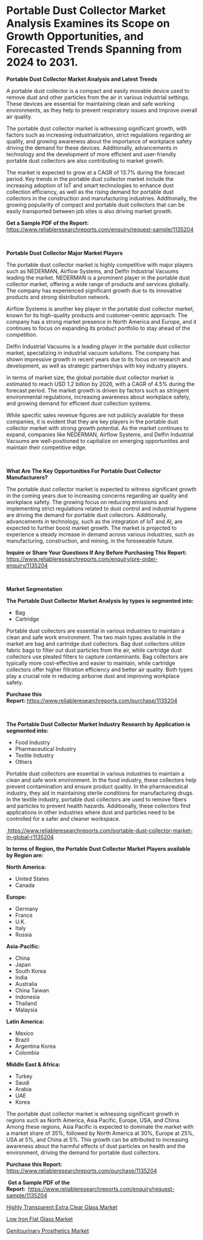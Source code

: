 <p><h1>Portable Dust Collector Market Analysis Examines its Scope on Growth Opportunities, and Forecasted Trends Spanning from 2024 to 2031.</h1></p><p><strong>Portable Dust Collector Market Analysis and Latest Trends</strong></p>
<p><p>A portable dust collector is a compact and easily movable device used to remove dust and other particles from the air in various industrial settings. These devices are essential for maintaining clean and safe working environments, as they help to prevent respiratory issues and improve overall air quality.</p><p>The portable dust collector market is witnessing significant growth, with factors such as increasing industrialization, strict regulations regarding air quality, and growing awareness about the importance of workplace safety driving the demand for these devices. Additionally, advancements in technology and the development of more efficient and user-friendly portable dust collectors are also contributing to market growth.</p><p>The market is expected to grow at a CAGR of 13.7% during the forecast period. Key trends in the portable dust collector market include the increasing adoption of IoT and smart technologies to enhance dust collection efficiency, as well as the rising demand for portable dust collectors in the construction and manufacturing industries. Additionally, the growing popularity of compact and portable dust collectors that can be easily transported between job sites is also driving market growth.</p></p>
<p><strong>Get a Sample PDF of the Report:&nbsp;</strong> <a href="https://www.reliableresearchreports.com/enquiry/request-sample/1135204">https://www.reliableresearchreports.com/enquiry/request-sample/1135204</a></p>
<p>&nbsp;</p>
<p><strong>Portable Dust Collector Major Market Players</strong></p>
<p><p>The portable dust collector market is highly competitive with major players such as NEDERMAN, Airflow Systems, and Delfin Industrial Vacuums leading the market. NEDERMAN is a prominent player in the portable dust collector market, offering a wide range of products and services globally. The company has experienced significant growth due to its innovative products and strong distribution network.</p><p>Airflow Systems is another key player in the portable dust collector market, known for its high-quality products and customer-centric approach. The company has a strong market presence in North America and Europe, and it continues to focus on expanding its product portfolio to stay ahead of the competition.</p><p>Delfin Industrial Vacuums is a leading player in the portable dust collector market, specializing in industrial vacuum solutions. The company has shown impressive growth in recent years due to its focus on research and development, as well as strategic partnerships with key industry players.</p><p>In terms of market size, the global portable dust collector market is estimated to reach USD 1.2 billion by 2026, with a CAGR of 4.5% during the forecast period. The market growth is driven by factors such as stringent environmental regulations, increasing awareness about workplace safety, and growing demand for efficient dust collection systems.</p><p>While specific sales revenue figures are not publicly available for these companies, it is evident that they are key players in the portable dust collector market with strong growth potential. As the market continues to expand, companies like NEDERMAN, Airflow Systems, and Delfin Industrial Vacuums are well-positioned to capitalize on emerging opportunities and maintain their competitive edge.</p></p>
<p>&nbsp;</p>
<p><strong>What Are The Key Opportunities For Portable Dust Collector Manufacturers?</strong></p>
<p><p>The portable dust collector market is expected to witness significant growth in the coming years due to increasing concerns regarding air quality and workplace safety. The growing focus on reducing emissions and implementing strict regulations related to dust control and industrial hygiene are driving the demand for portable dust collectors. Additionally, advancements in technology, such as the integration of IoT and AI, are expected to further boost market growth. The market is projected to experience a steady increase in demand across various industries, such as manufacturing, construction, and mining, in the foreseeable future.</p></p>
<p><strong>Inquire or Share Your Questions If Any Before Purchasing This Report:</strong> <a href="https://www.reliableresearchreports.com/enquiry/pre-order-enquiry/1135204">https://www.reliableresearchreports.com/enquiry/pre-order-enquiry/1135204</a></p>
<p>&nbsp;</p>
<p><strong>Market Segmentation</strong></p>
<p><strong>The Portable Dust Collector Market Analysis by types is segmented into:</strong></p>
<p><ul><li>Bag</li><li>Cartridge</li></ul></p>
<p><p>Portable dust collectors are essential in various industries to maintain a clean and safe work environment. The two main types available in the market are bag and cartridge dust collectors. Bag dust collectors utilize fabric bags to filter out dust particles from the air, while cartridge dust collectors use pleated filters to capture contaminants. Bag collectors are typically more cost-effective and easier to maintain, while cartridge collectors offer higher filtration efficiency and better air quality. Both types play a crucial role in reducing airborne dust and improving workplace safety.</p></p>
<p><strong>Purchase this Report:&nbsp;</strong><a href="https://www.reliableresearchreports.com/purchase/1135204">https://www.reliableresearchreports.com/purchase/1135204</a></p>
<p>&nbsp;</p>
<p><strong>The Portable Dust Collector Market Industry Research by Application is segmented into:</strong></p>
<p><ul><li>Food Industry</li><li>Pharmaceutical Industry</li><li>Textile Industry</li><li>Others</li></ul></p>
<p><p>Portable dust collectors are essential in various industries to maintain a clean and safe work environment. In the food industry, these collectors help prevent contamination and ensure product quality. In the pharmaceutical industry, they aid in maintaining sterile conditions for manufacturing drugs. In the textile industry, portable dust collectors are used to remove fibers and particles to prevent health hazards. Additionally, these collectors find applications in other industries where dust and particles need to be controlled for a safer and cleaner workspace.</p></p>
<p><a href="https://www.reliableresearchreports.com/portable-dust-collector-market-in-global-r1135204">&nbsp;https://www.reliableresearchreports.com/portable-dust-collector-market-in-global-r1135204</a></p>
<p><strong>In terms of Region, the Portable Dust Collector Market Players available by Region are:</strong></p>
<p>
    <p> <strong> North America: </strong>
        <ul>
            <li>United States</li>
            <li>Canada</li>
        </ul>
        </p> 
    <p> <strong> Europe: </strong>
        <ul>
            <li>Germany</li>
            <li>France</li>
            <li>U.K.</li>
            <li>Italy</li>
            <li>Russia</li>
        </ul>
        </p> 
    <p> <strong> Asia-Pacific: </strong>
        <ul>
            <li>China</li>
            <li>Japan</li>
            <li>South Korea</li>
            <li>India</li>
            <li>Australia</li>
            <li>China Taiwan</li>
            <li>Indonesia</li>
            <li>Thailand</li>
            <li>Malaysia</li>
        </ul>
        </p> 
    <p> <strong> Latin America: </strong>
        <ul>
            <li>Mexico</li>
            <li>Brazil</li>
            <li>Argentina Korea</li>
            <li>Colombia</li>
        </ul>
        </p> 
    <p> <strong> Middle East & Africa: </strong>
        <ul>
            <li>Turkey</li>
            <li>Saudi</li>
            <li>Arabia</li>
            <li>UAE</li>
            <li>Korea</li>
        </ul>
    </p>
    </p>
<p><p>The portable dust collector market is witnessing significant growth in regions such as North America, Asia Pacific, Europe, USA, and China. Among these regions, Asia Pacific is expected to dominate the market with a market share of 35%, followed by North America at 30%, Europe at 25%, USA at 5%, and China at 5%. This growth can be attributed to increasing awareness about the harmful effects of dust particles on health and the environment, driving the demand for portable dust collectors.</p></p>
<p><strong>Purchase this Report: </strong><a href="https://www.reliableresearchreports.com/purchase/1135204">https://www.reliableresearchreports.com/purchase/1135204</a></p>
<p>&nbsp;<strong>Get a Sample PDF of the Report:&nbsp;&nbsp;</strong><a href="https://www.reliableresearchreports.com/enquiry/request-sample/1135204">https://www.reliableresearchreports.com/enquiry/request-sample/1135204</a></p>
<p><strong></strong></p>
<p><p><a href="https://www.linkedin.com/pulse/highly-transparent-extra-clear-glass-market-provides-detailed-74ave?trackingId=oOSrfjKjVTDsc5jYR1lUHw%3D%3D">Highly Transparent Extra Clear Glass Market</a></p><p><a href="https://www.linkedin.com/pulse/low-iron-flat-glass-market-size-focuses-dynamics-in-depth-d8nle?trackingId=WjmpS%2Fyp%2BwGHfdqykoDNLA%3D%3D">Low Iron Flat Glass Market</a></p><p><a href="https://www.linkedin.com/pulse/genitourinary-prosthetics-market-size-trends-complete-rrvje?trackingId=BEWTbBkN%2F%2FRlwya1CCI5gg%3D%3D">Genitourinary Prosthetics Market</a></p></p>